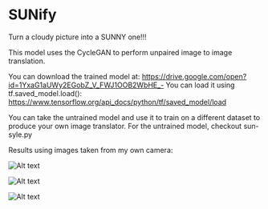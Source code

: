 # SUNify

Turn a cloudy picture into a SUNNY one!!!

This model uses the CycleGAN to perform unpaired image to image translation.

You can download the trained model at: https://drive.google.com/open?id=1YxaG1aUWy2EGobZ_V_FWJ1OOB2WbHE_-
You can load it using tf.saved_model.load(): https://www.tensorflow.org/api_docs/python/tf/saved_model/load

You can take the untrained model and use it to train on a different dataset to produce your own image translator. For the untrained model, checkout sun-syle.py

Results using images taken from my own camera:

![Alt text](./examples/ex1.png, "example 1")

![Alt text](./examples/ex2.png, "example 2")

![Alt text](./examples/ex3.png, "example 3")
